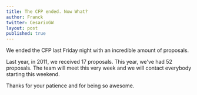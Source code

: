 ```yaml
---
title: The CFP ended. Now What?
author: Franck
twitter: CesarioGW
layout: post
published: true
---
```


We ended the CFP last Friday night with an incredible amount of proposals.

Last year, in 2011, we received 17 proposals. This year, we've had 52 proposals.
The team will meet this very week and we will contact everybody starting this weekend.

Thanks for your patience and for being so awesome.
